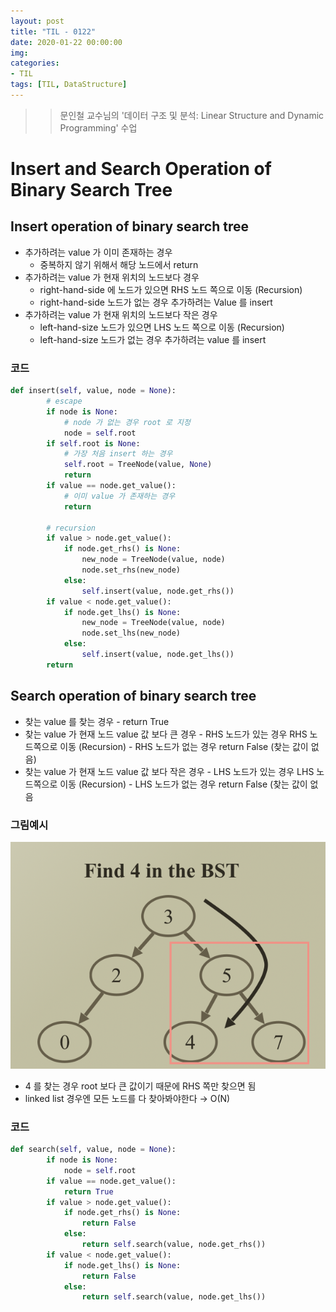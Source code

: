 ```yaml
---
layout: post
title: "TIL - 0122"
date: 2020-01-22 00:00:00
img:
categories:
- TIL
tags: [TIL, DataStructure]
---
```


>> 문인철 교수님의 '데이터 구조 및 분석: Linear Structure and Dynamic Programming' 수업

# Insert and Search Operation of Binary Search Tree

## Insert operation of binary search tree

- 추가하려는 value 가 이미 존재하는 경우
    - 중복하지 않기 위해서 해당 노드에서 return
- 추가하려는 value 가 현재 위치의 노드보다  경우
    - right-hand-side 에 노드가 있으면 RHS 노드 쪽으로 이동 (Recursion)
    - right-hand-side 노드가 없는 경우 추가하려는 Value 를 insert
- 추가하려는 value 가 현재 위치의 노드보다 작은 경우
    - left-hand-size 노드가 있으면 LHS 노드 쪽으로 이동 (Recursion)
    - left-hand-size 노드가 없는 경우 추가하려는  value 를 insert

### 코드

```python
def insert(self, value, node = None):
        # escape          
        if node is None:
            # node 가 없는 경우 root 로 지정    
            node = self.root
        if self.root is None:
            # 가장 처음 insert 하는 경우 
            self.root = TreeNode(value, None)
            return 
        if value == node.get_value():
            # 이미 value 가 존재하는 경우  
            return 
        
        # recursion         
        if value > node.get_value():
            if node.get_rhs() is None:
                new_node = TreeNode(value, node)
                node.set_rhs(new_node)
            else:              
                self.insert(value, node.get_rhs())
        if value < node.get_value():
            if node.get_lhs() is None:
                new_node = TreeNode(value, node)
                node.set_lhs(new_node)
            else:
                self.insert(value, node.get_lhs())
        return
```

## Search operation of binary search tree

- 찾는 value 를 찾는 경우
        - return True
- 찾는 value 가 현재 노드 value 값 보다 큰 경우
        - RHS 노드가 있는 경우 RHS 노드쪽으로 이동 (Recursion)
        - RHS 노드가 없는 경우 return False (찾는 값이 없음)
- 찾는 value 가 현재 노드 value 값 보다 작은 경우
        - LHS 노드가 있는 경우 LHS 노드쪽으로 이동 (Recursion)
        - LHS 노드가 없는 경우 return False (찾는 값이 없음

### 그림예시

![200122](/assets/post_img/20200122-1.png)

- 4 를 찾는 경우 root 보다 큰 값이기 때문에 RHS 쪽만 찾으면 됨
- linked list 경우엔 모든 노드를 다 찾아봐야한다 → O(N)

### 코드

```python
def search(self, value, node = None):
        if node is None:
            node = self.root
        if value == node.get_value():
            return True
        if value > node.get_value():
            if node.get_rhs() is None:
                return False
            else:
                return self.search(value, node.get_rhs())
        if value < node.get_value():
            if node.get_lhs() is None:
                return False
            else:
                return self.search(value, node.get_lhs())
```